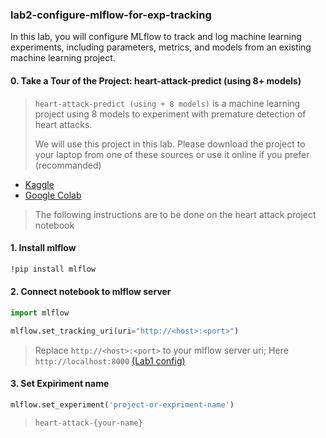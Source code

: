 ### lab2-configure-mlflow-for-exp-tracking
In this lab, you will configure MLflow to track and log machine learning experiments, including parameters, metrics, and models from an existing machine learning project.

#### 0. Take a Tour of the Project: heart-attack-predict (using 8+ models)

> ```heart-attack-predict (using + 8 models)``` is a machine learning project using 8 models to experiment with premature detection of heart attacks.
> 
> We will use this project in this lab. Please download the project to your laptop from one of these sources or use it online if you prefer (recommanded)

- [Kaggle](https://www.kaggle.com/code/abdoulfataoh/heart-attack-predict-using-8-models)
- [Google Colab](https://colab.research.google.com/drive/1oA93A3AzjcdS7AbooxMcA0lKYfxyRP2x)
  

> The following instructions are to be done on the heart attack project notebook



#### 1. Install mlflow

```bash
!pip install mlflow
```

#### 2. Connect notebook to mlflow server

```python
import mlflow

mlflow.set_tracking_uri(uri="http://<host>:<port>")
```
> Replace ```http://<host>:<port>``` to your mlflow server uri; Here ```http://localhost:8000``` [(Lab1 config)](https://github.com/abdoulfataoh/lab1-install-mlflow/edit/main/README.md)

#### 3. Set Expiriment name

```python
mlflow.set_experiment('project-or-expriment-name')
```

> ```heart-attack-{your-name}```
